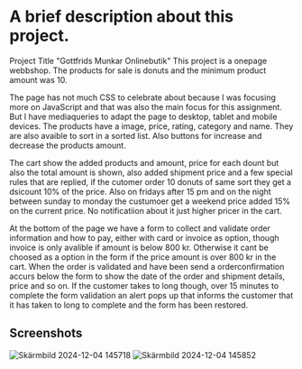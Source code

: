 
# A brief description about this project.
Project Title "Gottfrids Munkar Onlinebutik"
This project is a onepage webbshop. The products for sale is donuts and the minimum product amount was 10. 

The page has not much CSS to celebrate about because I was focusing more on JavaScript and that was also the main focus for this assignment. 
But I have mediaqueries to adapt the page to desktop, tablet and mobile devices. 
The products have a image, price, rating, category and name. They are also avaible to sort in a sorted list. Also buttons for increase and decrease the products amount.

The cart show the added products and amount, price for each dount but also the total amount is shown, also added shipment price and a few special rules that are replied, if
the cutomer order 10 donuts of same sort they get a dsicount 10% of the price. Also on fridays after 15 pm and on the night between sunday to monday the custumoer get a weekend price
added 15% on the current price. No notificatiion about it just higher pricer in the cart. 

At the bottom of the page we have a form to collect and validate order information and how to pay, either with card or invoice as option, though invoice is only avalible if amount is below
800 kr. Otherwise it cant be choosed as a option in the form if the price amount is over 800 kr in the cart. When the order is validated and have been send a orderconfirmation accurs below
the form to show the date of the order and shipment details, price and so on. If the customer takes to long though, over 15 minutes to complete the form validation an alert pops up that informs
the customer that it has taken to long to complete and the form has been restored. 

## Screenshots
![Skärmbild 2024-12-04 145718](https://github.com/user-attachments/assets/728f84fe-008a-4fe7-957c-145a59c3ebbb)
![Skärmbild 2024-12-04 145852](https://github.com/user-attachments/assets/39c48082-9aa8-409a-b7e1-7aa575d5cb72)















